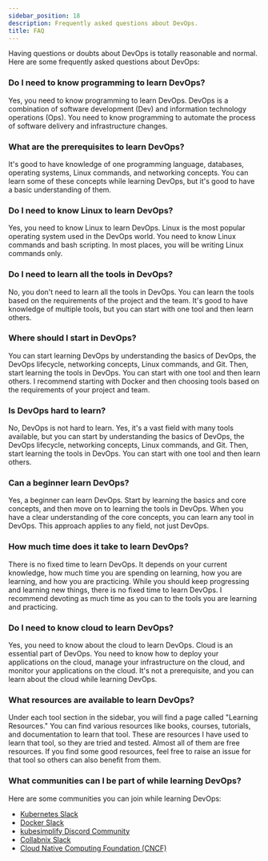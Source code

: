 ```yaml
---
sidebar_position: 18
description: Frequently asked questions about DevOps.
title: FAQ
---
```


Having questions or doubts about DevOps is totally reasonable and normal. Here are some frequently asked questions about DevOps:

### Do I need to know programming to learn DevOps?

Yes, you need to know programming to learn DevOps. DevOps is a combination of software development (Dev) and information technology operations (Ops). You need to know programming to automate the process of software delivery and infrastructure changes.

### What are the prerequisites to learn DevOps?

It's good to have knowledge of one programming language, databases, operating systems, Linux commands, and networking concepts. You can learn some of these concepts while learning DevOps, but it's good to have a basic understanding of them.

### Do I need to know Linux to learn DevOps?

Yes, you need to know Linux to learn DevOps. Linux is the most popular operating system used in the DevOps world. You need to know Linux commands and bash scripting. In most places, you will be writing Linux commands only.

### Do I need to learn all the tools in DevOps?

No, you don't need to learn all the tools in DevOps. You can learn the tools based on the requirements of the project and the team. It's good to have knowledge of multiple tools, but you can start with one tool and then learn others.

### Where should I start in DevOps?

You can start learning DevOps by understanding the basics of DevOps, the DevOps lifecycle, networking concepts, Linux commands, and Git. Then, start learning the tools in DevOps. You can start with one tool and then learn others. I recommend starting with Docker and then choosing tools based on the requirements of your project and team.

### Is DevOps hard to learn?

No, DevOps is not hard to learn. Yes, it's a vast field with many tools available, but you can start by understanding the basics of DevOps, the DevOps lifecycle, networking concepts, Linux commands, and Git. Then, start learning the tools in DevOps. You can start with one tool and then learn others.

### Can a beginner learn DevOps?

Yes, a beginner can learn DevOps. Start by learning the basics and core concepts, and then move on to learning the tools in DevOps. When you have a clear understanding of the core concepts, you can learn any tool in DevOps. This approach applies to any field, not just DevOps.

### How much time does it take to learn DevOps?

There is no fixed time to learn DevOps. It depends on your current knowledge, how much time you are spending on learning, how you are learning, and how you are practicing. While you should keep progressing and learning new things, there is no fixed time to learn DevOps. I recommend devoting as much time as you can to the tools you are learning and practicing.

### Do I need to know cloud to learn DevOps?

Yes, you need to know about the cloud to learn DevOps. Cloud is an essential part of DevOps. You need to know how to deploy your applications on the cloud, manage your infrastructure on the cloud, and monitor your applications on the cloud. It's not a prerequisite, and you can learn about the cloud while learning DevOps.

### What resources are available to learn DevOps?

Under each tool section in the sidebar, you will find a page called "Learning Resources." You can find various resources like books, courses, tutorials, and documentation to learn that tool. These are resources I have used to learn that tool, so they are tried and tested. Almost all of them are free resources. If you find some good resources, feel free to raise an issue for that tool so others can also benefit from them.

### What communities can I be part of while learning DevOps?

Here are some communities you can join while learning DevOps:

- [Kubernetes Slack](https://kubernetes.io/community/)
- [Docker Slack](https://www.docker.com/community)
- [kubesimplify Discord Community](https://kubesimplify.com/)
- [Collabnix Slack](https://collabnix.com)
- [Cloud Native Computing Foundation (CNCF)](https://www.cncf.io/)